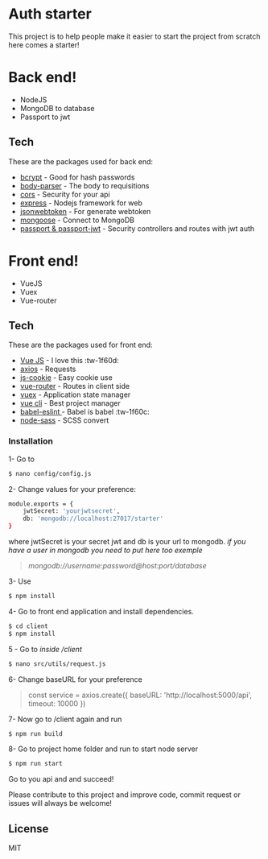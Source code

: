 # Auth starter

This project is to help people make it easier to start the project from scratch here comes a starter!



# Back end!

  - NodeJS
  - MongoDB to database
  - Passport to jwt
## Tech

These are the packages used for back end:

* [bcrypt](https://github.com/kelektiv/node.bcrypt.js/ "bcrypt") - Good for hash passwords
* [body-parser](https://www.npmjs.com/package/body-parser "body-parser") - The body to requisitions
* [cors](https://www.npmjs.com/package/cors "cors") - Security for your api
* [express](https://expressjs.com/ "express") - Nodejs framework for web
* [jsonwebtoken](https://github.com/auth0/node-jsonwebtoken "jsonwebtoken") - For generate webtoken
* [mongoose](https://mongoosejs.com/ "mongoose") - Connect to MongoDB
* [passport & passport-jwt](http://www.passportjs.org/ "passport & passport-jwt") - Security controllers and routes with jwt auth


# Front end!

  - VueJS
  - Vuex
  - Vue-router

## Tech

These are the packages used for front end:

* [ Vue JS](https://vuejs.org/ " Vue JS") - I love this :tw-1f60d:
* [axios](https://github.com/axios/axios "axios") - Requests
* [js-cookie](https://github.com/js-cookie/js-cookie "js-cookie") - Easy cookie use
* [vue-router](https://router.vuejs.org/ "vue-router") - Routes in client side
* [vuex](https://vuex.vuejs.org/ "vuex") - Application state manager
* [vue cli](https://cli.vuejs.org "vue cli") - Best project manager
* [babel-eslint ](https://github.com/babel/babel-eslint "babel-eslint ") - Babel is babel :tw-1f60c:
* [node-sass](https://github.com/sass/node-sass "node-sass") - SCSS convert


### Installation

1- Go to
```sh
$ nano config/config.js
```

2- Change values for your preference:
```sh
module.exports = {
    jwtSecret: 'yourjwtsecret',
    db: 'mongodb://localhost:27017/starter'
}
```
where jwtSecret is your secret jwt and  db is your url to mongodb.
*if you have a user in mongodb you need to put here too exemple*
> *mongodb://username:password@host:port/database*

3- Use 
```sh
$ npm install 
```

4- Go to front end application and install dependencies.

```sh
$ cd client
$ npm install 
```

5 - Go to 
*inside /client*
```sh
$ nano src/utils/request.js
```

6- Change baseURL for your preference
> const service = axios.create({
		  baseURL: 'http://localhost:5000/api',
		  timeout: 10000
})

7- Now go to /client again and run
```sh
$ npm run build
```

8- Go to project home folder and run to start node server
```sh
$ npm run start
```

Go to you api and and succeed!

Please contribute to this project and improve code, commit request or issues will always be welcome!

License
----

MIT


